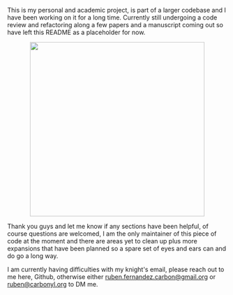 This is my personal and academic project, is part of a larger codebase and I have been working on it 
for a long time. Currently still undergoing a code review and refactoring along a few papers and a manuscript coming out
so have left this README as a placeholder for now.
<p align="center">
  <img src="https://github.com/Bucanero06/Bucanero06/assets/60953006/e9e8a290-9e74-4d45-96ae-4114e423f637" width="400" />
</p>

Thank you guys and let me know if any sections have been helpful, of course questions are welcomed, I am the only maintainer of this piece of code at the moment and there are areas yet to clean up plus more expansions that have been planned so a spare set of eyes and ears can and do go a long way.

I am currently having difficulties with my knight's email, please reach out to me here, Github, otherwise either ruben.fernandez.carbon@gmail.org or ruben@carbonyl.org to DM me.
